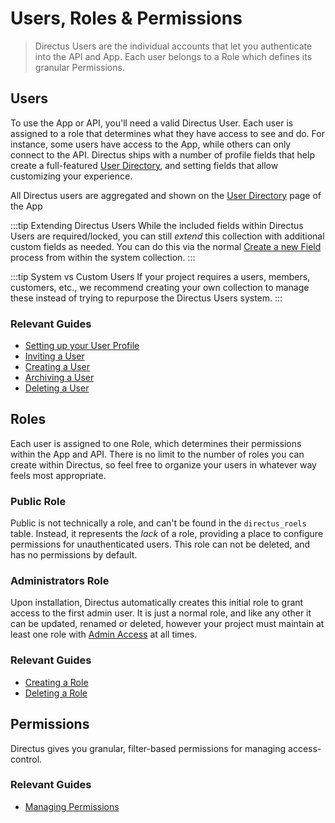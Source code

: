 # Users, Roles & Permissions

> Directus Users are the individual accounts that let you authenticate into the API and App. Each user belongs to a Role which defines its granular Permissions.

## Users

To use the App or API, you'll need a valid Directus User. Each user is assigned to a role that determines what they have access to see and do. For instance, some users have access to the App, while others can only connect to the API. Directus ships with a number of profile fields that help create a full-featured [User Directory](#), and setting fields that allow customizing your experience.

All Directus users are aggregated and shown on the [User Directory](#) page of the App

:::tip Extending Directus Users
While the included fields within Directus Users are required/locked, you can still _extend_ this collection with additional custom fields as needed. You can do this via the normal [Create a new Field](#) process from within the system collection.
:::

:::tip System vs Custom Users
If your project requires a users, members, customers, etc., we recommend creating your own collection to manage these instead of trying to repurpose the Directus Users system.
:::

### Relevant Guides

* [Setting up your User Profile](#)
* [Inviting a User](#)
* [Creating a User](#)
* [Archiving a User](#)
* [Deleting a User](#)

## Roles

Each user is assigned to one Role, which determines their permissions within the App and API. There is no limit to the number of roles you can create within Directus, so feel free to organize your users in whatever way feels most appropriate.

### Public Role

Public is not technically a role, and can't be found in the `directus_roels` table. Instead, it represents the _lack_ of a role, providing a place to configure permissions for unauthenticated users. This role can not be deleted, and has no permissions by default.

### Administrators Role

Upon installation, Directus automatically creates this initial role to grant access to the first admin user. It is just a normal role, and like any other it can be updated, renamed or deleted, however your project must maintain at least one role with [Admin Access](#) at all times.

### Relevant Guides

* [Creating a Role](#)
* [Deleting a Role](#)

## Permissions

Directus gives you granular, filter-based permissions for managing access-control.

### Relevant Guides

* [Managing Permissions](#)
